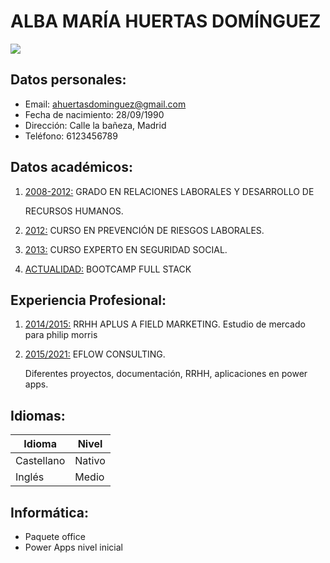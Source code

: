 # ALBA MARÍA HUERTAS DOMÍNGUEZ
![](./img/imagen.png)
## <b>Datos personales:</b>
-  Email: [ahuertasdominguez@gmail.com](ahuertasdominguez@gmail.com)
- Fecha de nacimiento: 28/09/1990
- Dirección: Calle la bañeza, Madrid
- Teléfono: 6123456789
## <b>Datos académicos:</b>


1. <u>2008-2012:</u> GRADO EN RELACIONES LABORALES Y DESARROLLO DE 

    RECURSOS HUMANOS.

2. <u>2012:</u> CURSO EN PREVENCIÓN DE RIESGOS LABORALES.

3. <u>2013:</u> CURSO EXPERTO EN SEGURIDAD SOCIAL.

4. <u>ACTUALIDAD:</u> BOOTCAMP FULL STACK

## <b>Experiencia Profesional:</b>

1. <u>2014/2015:</u> RRHH APLUS A FIELD MARKETING. 
    Estudio de mercado para philip morris
2. <u>2015/2021:</u> EFLOW CONSULTING. 

    Diferentes proyectos, documentación, RRHH,
aplicaciones en power apps.

## <b> Idiomas:</b>
|Idioma|             Nivel|
|--|--|
|Castellano|        Nativo|
|Inglés|            Medio|

## <b> Informática:</b>
- Paquete office
- Power Apps nivel inicial

